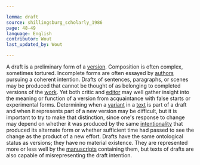```yaml
---

lemma: draft
source: shillingsburg_scholarly_1986
page: 48-49
language: English
contributor: Wout
last_updated_by: Wout

---
```


A draft is a preliminary form of a [version](version.html). Composition is often complex, sometimes tortured. Incomplete forms are often essayed by [authors](author.html) pursuing a coherent intention. Drafts of sentences, paragraphs, or scenes may be produced that cannot be thought of as belonging to completed versions of the [work](work.html). Yet both critic and [editor](editorScholarly.html) may well gather insight into the meaning or function of a version from acquaintance with false starts or experimental forms. Determining when a [variant](variant.html) in a [text](text.html) is part of a draft and when it represents part of a new version may be difficult, but it is important to try to make that distinction, since one's response to change may depend on whether it was produced by the same [intentionality](intentionality.html) that produced its alternate form or whether sufficient time had passed to see the change as the product of a new effort. Drafts have the same ontological status as versions; they have no material existence. They are represented more or less well by the [manuscripts](manuscript.html) containing them, but texts of drafts are also capable of misrepresenting the draft intention.
